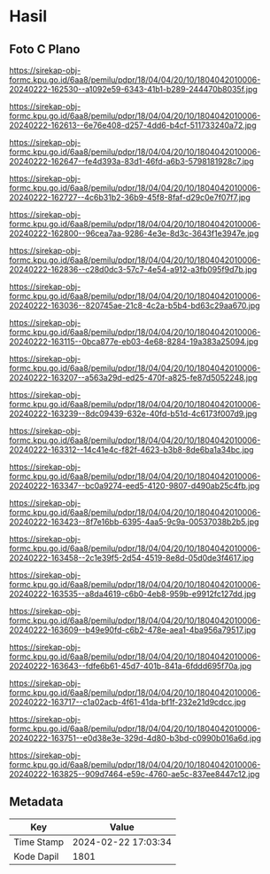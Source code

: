 # Hasil

## Foto C Plano

https://sirekap-obj-formc.kpu.go.id/6aa8/pemilu/pdpr/18/04/04/20/10/1804042010006-20240222-162530--a1092e59-6343-41b1-b289-244470b8035f.jpg

https://sirekap-obj-formc.kpu.go.id/6aa8/pemilu/pdpr/18/04/04/20/10/1804042010006-20240222-162613--6e76e408-d257-4dd6-b4cf-511733240a72.jpg

https://sirekap-obj-formc.kpu.go.id/6aa8/pemilu/pdpr/18/04/04/20/10/1804042010006-20240222-162647--fe4d393a-83d1-46fd-a6b3-5798181928c7.jpg

https://sirekap-obj-formc.kpu.go.id/6aa8/pemilu/pdpr/18/04/04/20/10/1804042010006-20240222-162727--4c6b31b2-36b9-45f8-8faf-d29c0e7f07f7.jpg

https://sirekap-obj-formc.kpu.go.id/6aa8/pemilu/pdpr/18/04/04/20/10/1804042010006-20240222-162800--96cea7aa-9286-4e3e-8d3c-3643f1e3947e.jpg

https://sirekap-obj-formc.kpu.go.id/6aa8/pemilu/pdpr/18/04/04/20/10/1804042010006-20240222-162836--c28d0dc3-57c7-4e54-a912-a3fb095f9d7b.jpg

https://sirekap-obj-formc.kpu.go.id/6aa8/pemilu/pdpr/18/04/04/20/10/1804042010006-20240222-163036--820745ae-21c8-4c2a-b5b4-bd63c29aa670.jpg

https://sirekap-obj-formc.kpu.go.id/6aa8/pemilu/pdpr/18/04/04/20/10/1804042010006-20240222-163115--0bca877e-eb03-4e68-8284-19a383a25094.jpg

https://sirekap-obj-formc.kpu.go.id/6aa8/pemilu/pdpr/18/04/04/20/10/1804042010006-20240222-163207--a563a29d-ed25-470f-a825-fe87d5052248.jpg

https://sirekap-obj-formc.kpu.go.id/6aa8/pemilu/pdpr/18/04/04/20/10/1804042010006-20240222-163239--8dc09439-632e-40fd-b51d-4c6173f007d9.jpg

https://sirekap-obj-formc.kpu.go.id/6aa8/pemilu/pdpr/18/04/04/20/10/1804042010006-20240222-163312--14c41e4c-f82f-4623-b3b8-8de6ba1a34bc.jpg

https://sirekap-obj-formc.kpu.go.id/6aa8/pemilu/pdpr/18/04/04/20/10/1804042010006-20240222-163347--bc0a9274-eed5-4120-9807-d490ab25c4fb.jpg

https://sirekap-obj-formc.kpu.go.id/6aa8/pemilu/pdpr/18/04/04/20/10/1804042010006-20240222-163423--8f7e16bb-6395-4aa5-9c9a-00537038b2b5.jpg

https://sirekap-obj-formc.kpu.go.id/6aa8/pemilu/pdpr/18/04/04/20/10/1804042010006-20240222-163458--2c1e39f5-2d54-4519-8e8d-05d0de3f4617.jpg

https://sirekap-obj-formc.kpu.go.id/6aa8/pemilu/pdpr/18/04/04/20/10/1804042010006-20240222-163535--a8da4619-c6b0-4eb8-959b-e9912fc127dd.jpg

https://sirekap-obj-formc.kpu.go.id/6aa8/pemilu/pdpr/18/04/04/20/10/1804042010006-20240222-163609--b49e90fd-c6b2-478e-aea1-4ba956a79517.jpg

https://sirekap-obj-formc.kpu.go.id/6aa8/pemilu/pdpr/18/04/04/20/10/1804042010006-20240222-163643--fdfe6b61-45d7-401b-841a-6fddd695f70a.jpg

https://sirekap-obj-formc.kpu.go.id/6aa8/pemilu/pdpr/18/04/04/20/10/1804042010006-20240222-163717--c1a02acb-4f61-41da-bf1f-232e21d9cdcc.jpg

https://sirekap-obj-formc.kpu.go.id/6aa8/pemilu/pdpr/18/04/04/20/10/1804042010006-20240222-163751--e0d38e3e-329d-4d80-b3bd-c0990b016a6d.jpg

https://sirekap-obj-formc.kpu.go.id/6aa8/pemilu/pdpr/18/04/04/20/10/1804042010006-20240222-163825--909d7464-e59c-4760-ae5c-837ee8447c12.jpg


## Metadata

| Key        | Value               |
| ---------- | ------------------- |
| Time Stamp | 2024-02-22 17:03:34 |
| Kode Dapil | 1801                |




